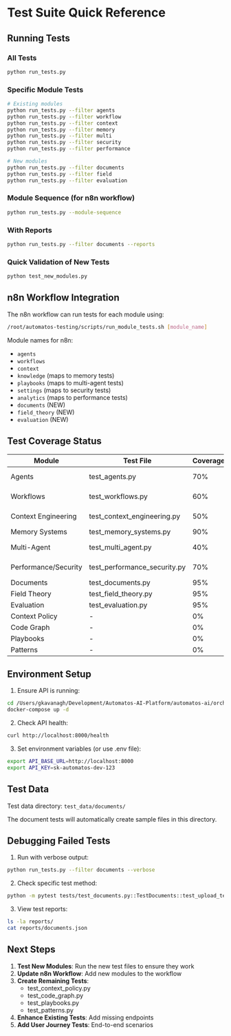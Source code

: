 # Test Suite Quick Reference

## Running Tests

### All Tests
```bash
python run_tests.py
```

### Specific Module Tests
```bash
# Existing modules
python run_tests.py --filter agents
python run_tests.py --filter workflow
python run_tests.py --filter context
python run_tests.py --filter memory
python run_tests.py --filter multi
python run_tests.py --filter security
python run_tests.py --filter performance

# New modules
python run_tests.py --filter documents
python run_tests.py --filter field
python run_tests.py --filter evaluation
```

### Module Sequence (for n8n workflow)
```bash
python run_tests.py --module-sequence
```

### With Reports
```bash
python run_tests.py --filter documents --reports
```

### Quick Validation of New Tests
```bash
python test_new_modules.py
```

## n8n Workflow Integration

The n8n workflow can run tests for each module using:
```bash
/root/automatos-testing/scripts/run_module_tests.sh [module_name]
```

Module names for n8n:
- `agents`
- `workflows`
- `context`
- `knowledge` (maps to memory tests)
- `playbooks` (maps to multi-agent tests)
- `settings` (maps to security tests)
- `analytics` (maps to performance tests)
- `documents` (NEW)
- `field_theory` (NEW)
- `evaluation` (NEW)

## Test Coverage Status

| Module | Test File | Coverage | Status |
|--------|-----------|----------|---------|
| Agents | test_agents.py | 70% | 🔄 Needs enhancement |
| Workflows | test_workflows.py | 60% | 🔄 Needs enhancement |
| Context Engineering | test_context_engineering.py | 50% | 🔄 Needs enhancement |
| Memory Systems | test_memory_systems.py | 90% | ✅ Good |
| Multi-Agent | test_multi_agent.py | 40% | 🔄 Needs enhancement |
| Performance/Security | test_performance_security.py | 70% | 🔄 Needs enhancement |
| Documents | test_documents.py | 95% | ✅ NEW |
| Field Theory | test_field_theory.py | 95% | ✅ NEW |
| Evaluation | test_evaluation.py | 95% | ✅ NEW |
| Context Policy | - | 0% | ❌ TODO |
| Code Graph | - | 0% | ❌ TODO |
| Playbooks | - | 0% | ❌ TODO |
| Patterns | - | 0% | ❌ TODO |

## Environment Setup

1. Ensure API is running:
```bash
cd /Users/gkavanagh/Development/Automatos-AI-Platform/automatos-ai/orchestrator
docker-compose up -d
```

2. Check API health:
```bash
curl http://localhost:8000/health
```

3. Set environment variables (or use .env file):
```bash
export API_BASE_URL=http://localhost:8000
export API_KEY=sk-automatos-dev-123
```

## Test Data

Test data directory: `test_data/documents/`

The document tests will automatically create sample files in this directory.

## Debugging Failed Tests

1. Run with verbose output:
```bash
python run_tests.py --filter documents --verbose
```

2. Check specific test method:
```bash
python -m pytest tests/test_documents.py::TestDocuments::test_upload_text_document -v
```

3. View test reports:
```bash
ls -la reports/
cat reports/documents.json
```

## Next Steps

1. **Test New Modules**: Run the new test files to ensure they work
2. **Update n8n Workflow**: Add new modules to the workflow
3. **Create Remaining Tests**: 
   - test_context_policy.py
   - test_code_graph.py
   - test_playbooks.py
   - test_patterns.py
4. **Enhance Existing Tests**: Add missing endpoints
5. **Add User Journey Tests**: End-to-end scenarios

